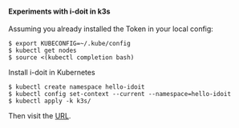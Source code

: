#### Experiments with i-doit in k3s

Assuming you already installed the Token in your local config:

    $ export KUBECONFIG=~/.kube/config
    $ kubectl get nodes
    $ source <(kubectl completion bash)

Install i-doit in Kubernetes

    $ kubectl create namespace hello-idoit
    $ kubectl config set-context --current --namespace=hello-idoit
    $ kubectl apply -k k3s/

Then visit the [URL](https://idoit.localhost).
